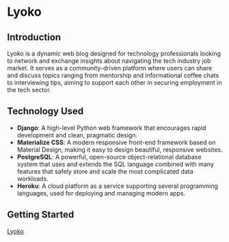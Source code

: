 # Lyoko

## Introduction

Lyoko is a dynamic web blog designed for technology professionals looking to network and exchange insights about navigating the tech industry job market. It serves as a community-driven platform where users can share and discuss topics ranging from mentorship and informational coffee chats to interviewing tips, aiming to support each other in securing employment in the tech sector.

## Technology Used

- **Django**: A high-level Python web framework that encourages rapid development and clean, pragmatic design.
- **Materialize CSS**: A modern responsive front-end framework based on Material Design, making it easy to design beautiful, responsive websites.
- **PostgreSQL**: A powerful, open-source object-relational database system that uses and extends the SQL language combined with many features that safely store and scale the most complicated data workloads.
- **Heroku**: A cloud platform as a service supporting several programming languages, used for deploying and managing modern apps.

## Getting Started
[Lyoko](https://lyoko-9ab6d69f2a0f.herokuapp.com)
